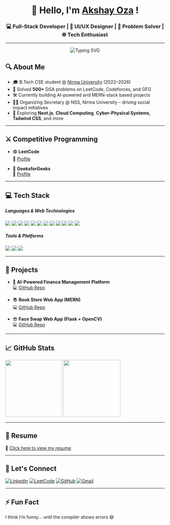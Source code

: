 <h1 align="center">👋 Hello, I'm <a href="https://www.linkedin.com/in/akshay-oza-4817b4256/" target="_blank">Akshay Oza</a> !</h1>
<h3 align="center">💻 Full-Stack Developer | 🎨 UI/UX Designer | 🧠 Problem Solver | 🌐 Tech Enthusiast </h3>

---

<p align="center">
  <img src="https://readme-typing-svg.demolab.com?font=Fira+Code&pause=1000&color=00FEEA&center=true&vCenter=true&width=500&lines=Frontend+Focused+%7C+Full-Stack+Ready+%F0%9F%93%90;+Passionate+about+UI%2FUX+Design+%F0%9F%92%8C;+Building+with+MERN%2C+Next.js+%F0%9F%9A%80" alt="Typing SVG" />
</p>

## 🔍 About Me

- 🎓 B.Tech CSE student @ [Nirma University](https://nirmauni.ac.in) (2022–2026)  
- 🧩 Solved **500+** DSA problems on LeetCode, Codeforces, and GFG  
- 🛠️ Currently building AI-powered and MERN-stack based projects  
- 🧑‍💼 Organizing Secretary @ NSS, Nirma University – driving social impact initiatives  
- 🌱 Exploring **Next.js**, **Cloud Computing**, **Cyber-Physical Systems**, **Tailwind CSS**, and more  

---

## ⚔️ Competitive Programming

- 🟢 **LeetCode**  
  🔗 [Profile](https://leetcode.com/u/akshay_543/)

- 💚 **GeeksforGeeks**  
  🔗 [Profile](https://www.geeksforgeeks.org/user/akshay01pu)

---

## 💻 Tech Stack

<h5>Languages & Web Technologies</h5>
<p>
  <img src="https://img.shields.io/badge/C++-00599C?style=for-the-badge&logo=c%2B%2B&logoColor=white" />
  <img src="https://img.shields.io/badge/Python-3776AB?style=for-the-badge&logo=python&logoColor=white" />
  <img src="https://img.shields.io/badge/JavaScript-F7DF1E?style=for-the-badge&logo=javascript&logoColor=black" />
  <img src="https://img.shields.io/badge/HTML5-E34F26?style=for-the-badge&logo=html5&logoColor=white" />
  <img src="https://img.shields.io/badge/CSS3-1572B6?style=for-the-badge&logo=css3&logoColor=white" />
  <img src="https://img.shields.io/badge/React-20232A?style=for-the-badge&logo=react&logoColor=61DAFB" />
  <img src="https://img.shields.io/badge/Next.js-000000?style=for-the-badge&logo=next.js&logoColor=white" />
  <img src="https://img.shields.io/badge/Node.js-339933?style=for-the-badge&logo=node.js&logoColor=white" />
  <img src="https://img.shields.io/badge/Express.js-000000?style=for-the-badge&logo=express&logoColor=white" />
  <img src="https://img.shields.io/badge/MongoDB-4EA94B?style=for-the-badge&logo=mongodb&logoColor=white" />
  <img src="https://img.shields.io/badge/MySQL-00758F?style=for-the-badge&logo=mysql&logoColor=white" />
  <img src="https://img.shields.io/badge/Tailwind_CSS-38B2AC?style=for-the-badge&logo=tailwind-css&logoColor=white" />
</p>

<h5>Tools & Platforms</h5>
<p>
  <img src="https://img.shields.io/badge/Git-F05032?style=for-the-badge&logo=git&logoColor=white" />
  <img src="https://img.shields.io/badge/GitHub-181717?style=for-the-badge&logo=github&logoColor=white" />
  <img src="https://img.shields.io/badge/VS_Code-007ACC?style=for-the-badge&logo=visual-studio-code&logoColor=white" />
</p>

---

## 🚀 Projects

- 🧠 **AI-Powered Finance Management Platform**  
  💻 [GitHub Repo](https://github.com/akshayoza/MoneyMind)

- 📚 **Book Store Web App (MERN)**  
  💻 [GitHub Repo](https://github.com/akshayoza/BookStore)

- 😎 **Face Swap Web App (Flask + OpenCV)**  
  💻 [GitHub Repo](https://github.com/akshayoza/Face-Swap-Flask-app)

---

## 📈 GitHub Stats

<p align="left">
  <img src="https://github-readme-stats.vercel.app/api?username=akshayoza&show_icons=true&theme=radical" height="180" />
  <img src="https://github-readme-stats.vercel.app/api/top-langs/?username=akshayoza&layout=compact&theme=radical" height="180" />
</p>

---

## 📄 Resume

📎 [Click here to view my resume](https://drive.google.com/file/d/1eWKLN6nlEkUqdJdyCyl3qxDR-p3Gu4u-/view?usp=drive_link)

---

## 🔗 Let's Connect

[![LinkedIn](https://img.shields.io/badge/LinkedIn-0A66C2?style=for-the-badge&logo=linkedin&logoColor=white)](https://www.linkedin.com/in/akshay-oza-4817b4256/) [![LeetCode](https://img.shields.io/badge/LeetCode-FFA116?style=for-the-badge&logo=leetcode&logoColor=black)](https://leetcode.com/u/akshay_543/) [![GitHub](https://img.shields.io/badge/GitHub-181717?style=for-the-badge&logo=github&logoColor=white)](https://github.com/akshayoza) [![Gmail](https://img.shields.io/badge/Email-D14836?style=for-the-badge&logo=gmail&logoColor=white)](mailto:akshayoza30@gmail.com)

---

## ⚡ Fun Fact

I think I’m funny... until the compiler shows errors 😄

